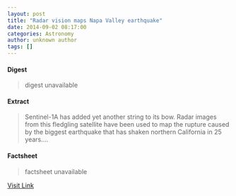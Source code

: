 ```yaml
---
layout: post
title: "Radar vision maps Napa Valley earthquake"
date: 2014-09-02 08:17:00
categories: Astronomy
author: unknown author
tags: []
---
```



#### Digest
>digest unavailable

#### Extract
>Sentinel-1A has added yet another string to its bow. Radar images from this fledgling satellite have been used to map the rupture caused by the biggest earthquake that has shaken northern California in 25 years....

#### Factsheet
>factsheet unavailable

[Visit Link](http://www.esa.int/Our_Activities/Observing_the_Earth/Copernicus/Sentinel-1/Radar_vision_maps_Napa_Valley_earthquake)


